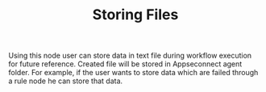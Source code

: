 ﻿---
title: "Storing Files"
toc: true
tag: 
     - developers
     - actions
category: "Workflow"
menus: 
    nodesaction:
        icon: fa fa-link
        title: "Storage" 
        identifier: nodesactionstorage
---
Using this node user can store data in text file during workflow execution for future reference. Created file will be stored in Appseconnect agent folder. For example, if the user wants to store data which are failed through a rule node he can store that data.
